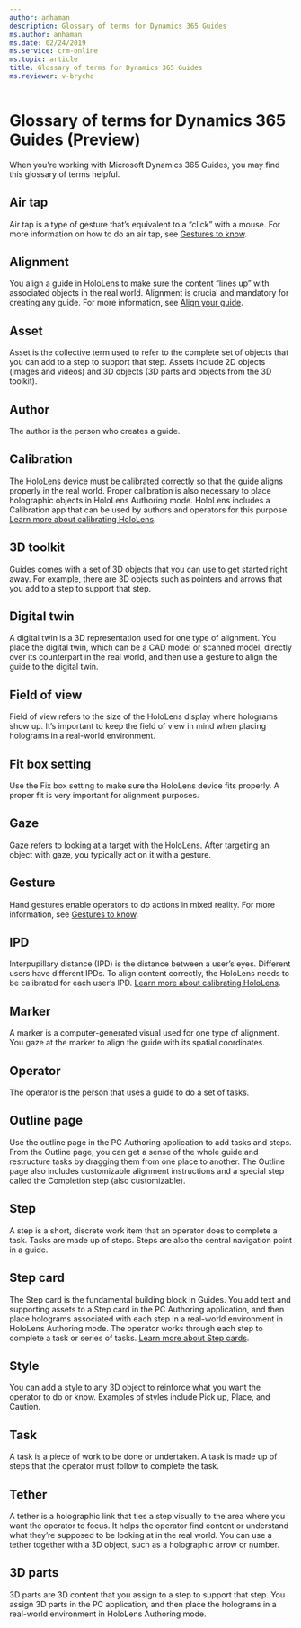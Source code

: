 ```yaml
---
author: anhaman
description: Glossary of terms for Dynamics 365 Guides
ms.author: anhaman
ms.date: 02/24/2019
ms.service: crm-online
ms.topic: article
title: Glossary of terms for Dynamics 365 Guides
ms.reviewer: v-brycho
---
```


# Glossary of terms for Dynamics 365 Guides (Preview)

When you're working with Microsoft Dynamics 365 Guides, you may find this glossary of terms helpful.

## Air tap
Air tap is a type of gesture that’s equivalent to a “click” with a mouse. For more information on how to do an air tap, see [Gestures to know](authoring-gestures.md).

## Alignment
You align a guide in HoloLens to make sure the content “lines up” with associated objects in the real world. Alignment is crucial and mandatory for creating any guide. For more information, see [Align your guide](pc-authoring.md).

## Asset
Asset is the collective term used to refer to the complete set of objects that you can add to a step to support that step. Assets include 2D objects (images and videos) and 3D objects (3D parts and objects from the 3D toolkit). 

## Author
The author is the person who creates a guide.

## Calibration
The HoloLens device must be calibrated correctly so that the guide aligns properly in the real world. Proper calibration is also necessary to place holographic objects in HoloLens Authoring mode. HoloLens includes a Calibration app that can be used by authors and operators for this purpose. [Learn more about calibrating HoloLens](pc-authoring.md).

## 3D toolkit
Guides comes with a set of 3D objects that you can use to get started right away. For example, there are 3D objects such as pointers and arrows that you add to a step to support that step.

## Digital twin
A digital twin is a 3D representation used for one type of alignment. You place the digital twin, which can be a CAD model or scanned model, directly over its counterpart in the real world, and then use a gesture to align the guide to the digital twin.

## Field of view
Field of view refers to the size of the HoloLens display where holograms show up. It’s important to keep the field of view in mind when placing holograms in a real-world environment.

## Fit box setting
Use the Fix box setting to make sure the HoloLens device fits properly. A proper fit is very important for alignment purposes.

## Gaze
Gaze refers to looking at a target with the HoloLens. After targeting an object with gaze, you typically act on it with a gesture.

## Gesture
Hand gestures enable operators to do actions in mixed reality. For more information, see [Gestures to know](authoring-gestures.md).

## IPD
Interpupillary distance (IPD) is the distance between a user’s eyes. Different users have different IPDs. To align content correctly, the HoloLens needs to be calibrated for each user’s IPD. [Learn more about calibrating HoloLens](pc-authoring.md).

## Marker
A marker is a computer-generated visual used for one type of alignment. You gaze at the marker to align the guide with its spatial coordinates.

## Operator
The operator is the person that uses a guide to do a set of tasks. 

## Outline page
Use the outline page in the PC Authoring application to add tasks and steps. From the Outline page, you can get a sense of the whole guide and restructure tasks by dragging them from one place to another. The Outline page also includes customizable alignment instructions and a special step called the Completion step (also customizable).

## Step
A step is a short, discrete work item that an operator does to complete a task. Tasks are made up of steps. Steps are also the central navigation point in a guide.

## Step card
The Step card is the fundamental building block in Guides. You add text and supporting assets to a Step card in the PC Authoring application, and then place holograms associated with each step in a real-world environment in HoloLens Authoring mode. The operator works through each step to complete a task or series of tasks. [Learn more about Step cards](pc-authoring.md).

## Style
You can add a style to any 3D object to reinforce what you want the operator to do or know. Examples of styles include Pick up, Place, and Caution.

## Task
A task is a piece of work to be done or undertaken. A task is made up of steps that the operator must follow to complete the task. 

## Tether
A tether is a holographic link that ties a step visually to the area where you want the operator to focus. It helps the operator find content or understand what they’re supposed to be looking at in the real world. You can use a tether together with a 3D object, such as a holographic arrow or number. 

## 3D parts
3D parts are 3D content that you assign to a step to support that step. You assign 3D parts in the PC application, and then place the holograms in a real-world environment in HoloLens Authoring mode.

